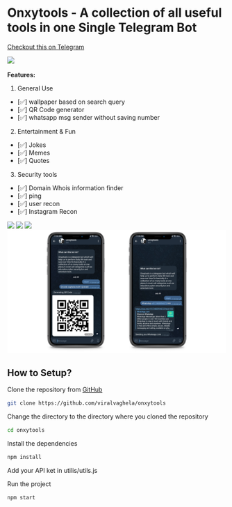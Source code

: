 # Onxytools - A collection of all useful tools in one Single Telegram Bot

[Checkout this on Telegram](https://t.me/onxytoolsbot)

![](./screenshots/1.png)

**Features:**
1) General Use

- [✅] wallpaper based on search query
- [✅] QR Code generator
- [✅] whatsapp msg sender without saving number

2) Entertainment & Fun
- [✅] Jokes
- [✅] Memes
- [✅] Quotes

3) Security tools
- [✅] Domain Whois information finder
- [✅] ping
- [✅] user recon
- [✅] Instagram Recon

![](./screenshots/2.png)
![](./screenshots/3.png)
![](./screenshots/4.png)
![](./screenshots/5.png)

## How to Setup?
Clone the repository from [GitHub](https://github.com/viralvaghela/onxytools)
```bash
git clone https://github.com/viralvaghela/onxytools
```
Change the directory to the directory where you cloned the repository
```bash
cd onxytools
```
Install the dependencies
```javascript
npm install
```
Add your API ket in utilis/utils.js

Run the project
```bash
npm start
```

